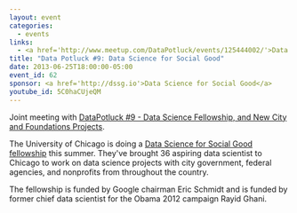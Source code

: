 ```yaml
---
layout: event
categories: 
  - events
links:
  - <a href='http://www.meetup.com/DataPotluck/events/125444002/'>Data Potluck #9</a>
title: "Data Potluck #9: Data Science for Social Good"
date: 2013-06-25T18:00:00-05:00
event_id: 62
sponsor: <a href='http://dssg.io'>Data Science for Social Good</a>
youtube_id: 5C0haCUjeQM
---
```


Joint meeting with [DataPotluck #9 - Data Science Fellowship, and New City and Foundations Projects](http://www.meetup.com/DataPotluck/events/125444002/).

The University of Chicago is doing a [Data Science for Social Good fellowship](http://dssg.io) this summer. They've brought 36 aspiring data scientist to Chicago to work on data science projects with city government, federal agencies, and nonprofits from throughout the country. 

The fellowship is funded by Google chairman Eric Schmidt and is funded by former chief data scientist for the Obama 2012 campaign Rayid Ghani.
